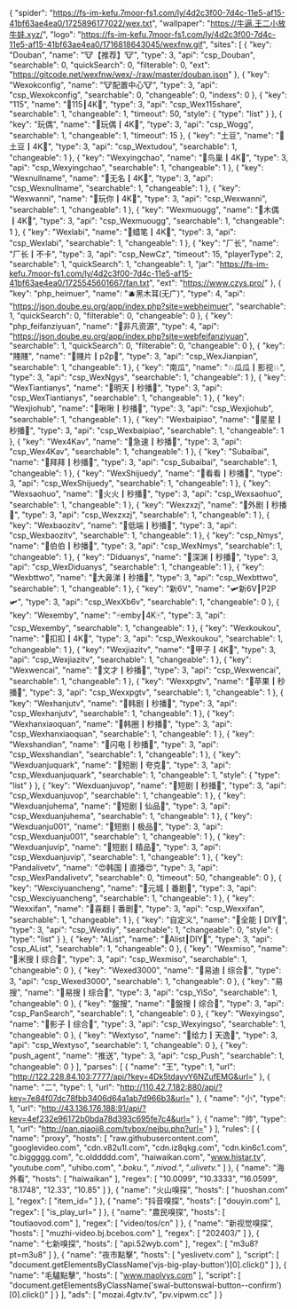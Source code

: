 {
    "spider": "https://fs-im-kefu.7moor-fs1.com/ly/4d2c3f00-7d4c-11e5-af15-41bf63ae4ea0/1725896177022/wex.txt",
    "wallpaper": "https://牛逼.王二小放牛娃.xyz/",
    "logo": "https://fs-im-kefu.7moor-fs1.com/ly/4d2c3f00-7d4c-11e5-af15-41bf63ae4ea0/1716818643045/wexfnw.gif",
    "sites": [
        {
            "key": "Douban",
            "name": "🐮【推荐】🐮",
            "type": 3,
            "api": "csp_Douban",
            "searchable": 0,
            "quickSearch": 0,
            "filterable": 0,
            "ext": "https://gitcode.net/wexfnw/wex/-/raw/master/douban.json"
        },
        {
            "key": "Wexokconfig",
            "name": "🐮配置中心🐮",
            "type": 3,
            "api": "csp_Wexokconfig",
            "searchable": 0,
            "changeable": 0,
            "indexs": 0
        },
        {
            "key": "115",
            "name": "💓‍115┃4K💓‍",
            "type": 3,
            "api": "csp_Wex115share",
            "searchable": 1,
            "changeable": 1,
            "timeout": 50,
            "style": {
                "type": "list"
            }
        },
        {
            "key": "玩偶",
            "name": "💓‍玩偶┃4K💓‍",
            "type": 3,
            "api": "csp_Wogg",
            "searchable": 1,
            "changeable": 1,
            "timeout": 15
        },
        {
            "key": "土豆",
            "name": "💓土豆┃4K💓‍",
            "type": 3,
            "api": "csp_Wextudou",
            "searchable": 1,
            "changeable": 1
        },
        {
            "key": "Wexyingchao",
            "name": "💓鸟巢┃4K💓",
            "type": 3,
            "api": "csp_Wexyingchao",
            "searchable": 1,
            "changeable": 1
        },
        {
            "key": "Wexnullname",
            "name": "💓无名┃4K💓",
            "type": 3,
            "api": "csp_Wexnullname",
            "searchable": 1,
            "changeable": 1
        },
        {
            "key": "Wexwanni",
            "name": "💓玩你┃4K💓",
            "type": 3,
            "api": "csp_Wexwanni",
            "searchable": 1,
            "changeable": 1
        },
        {
            "key": "Wexmuougg",
            "name": "💓木偶┃4K💓",
            "type": 3,
            "api": "csp_Wexmuougg",
            "searchable": 1,
            "changeable": 1
        },
        {
            "key": "Wexlabi",
            "name": "💓蜡笔┃4K💓",
            "type": 3,
            "api": "csp_Wexlabi",
            "searchable": 1,
            "changeable": 1
        },
        {
            "key": "厂长",
            "name": "厂长┃不卡",
            "type": 3,
            "api": "csp_NewCz",
            "timeout": 15,
            "playerType": 2,
            "searchable": 1,
            "quickSearch": 1,
            "changeable": 1,
            "jar": "https://fs-im-kefu.7moor-fs1.com/ly/4d2c3f00-7d4c-11e5-af15-41bf63ae4ea0/1725545601667/fan.txt",
            "ext": "https://www.czys.pro/"
        },
        {
            "key": "php_heimuer",
            "name": "🫐黑木耳(无广)",
            "type": 4,
            "api": "https://json.doube.eu.org/app/index.php?site=webheimuer",
            "searchable": 1,
            "quickSearch": 0,
            "filterable": 0,
            "changeable": 0
        },
        {
            "key": "php_feifanziyuan",
            "name": "🍉非凡资源",
            "type": 4,
            "api": "https://json.doube.eu.org/app/index.php?site=webfeifanziyuan",
            "searchable": 1,
            "quickSearch": 0,
            "filterable": 0,
            "changeable": 0
        },
        {
            "key": "賤賤",
            "name": "📓賤片┃p2p📓",
            "type": 3,
            "api": "csp_WexJianpian",
            "searchable": 1,
            "changeable": 1
        },
        {
            "key": "南瓜",
            "name": "💥瓜瓜┃影视💥",
            "type": 3,
            "api": "csp_WexNgys",
            "searchable": 1,
            "changeable": 1
        },
        {
            "key": "WexTiantianys",
            "name": "🎇明天┃秒播🎇",
            "type": 3,
            "api": "csp_WexTiantianys",
            "searchable": 1,
            "changeable": 1
        },
        {
            "key": "Wexjiohub",
            "name": "🎇啾啾┃秒播🎇",
            "type": 3,
            "api": "csp_Wexjiohub",
            "searchable": 1,
            "changeable": 1
        },
        {
            "key": "Wexbaipiao",
            "name": "🎇星星┃秒播🎇",
            "type": 3,
            "api": "csp_Wexbaipiao",
            "searchable": 1,
            "changeable": 1
        },
        {
            "key": "Wex4Kav",
            "name": "🎇急速┃秒播🎇",
            "type": 3,
            "api": "csp_Wex4Kav",
            "searchable": 1,
            "changeable": 1
        },
        {
            "key": "Subaibai",
            "name": "🎇拜拜┃秒播🎇",
            "type": 3,
            "api": "csp_Subaibai",
            "searchable": 1,
            "changeable": 1
        },
        {
            "key": "WexShijuedy",
            "name": "🎇看看┃秒播🎇",
            "type": 3,
            "api": "csp_WexShijuedy",
            "searchable": 1,
            "changeable": 1
        },
        {
            "key": "Wexsaohuo",
            "name": "🎇火火┃秒播🎇",
            "type": 3,
            "api": "csp_Wexsaohuo",
            "searchable": 1,
            "changeable": 1
        },
        {
            "key": "Wexzxzj",
            "name": "🎇外剧┃秒播🎇",
            "type": 3,
            "api": "csp_Wexzxzj",
            "searchable": 1,
            "changeable": 1
        },
        {
            "key": "Wexbaozitv",
            "name": "🎇低端┃秒播🎇",
            "type": 3,
            "api": "csp_Wexbaozitv",
            "searchable": 1,
            "changeable": 1
        },
        {
            "key": "csp_Nmys",
            "name": "🎇伯伯┃秒播🎇",
            "type": 3,
            "api": "csp_WexNmys",
            "searchable": 1,
            "changeable": 1
        },
        {
            "key": "Diduanys",
            "name": "🎇深渊┃秒播🎇",
            "type": 3,
            "api": "csp_WexDiduanys",
            "searchable": 1,
            "changeable": 1
        },
        {
            "key": "Wexbttwo",
            "name": "🎇大鼻涕┃秒播🎇",
            "type": 3,
            "api": "csp_Wexbttwo",
            "searchable": 1,
            "changeable": 1
        },
        {
            "key": "新6V",
            "name": "🛩️新6V┃P2P🛩",
            "type": 3,
            "api": "csp_WexXb6v",
            "searchable": 1,
            "changeable": 0
        },
        {
            "key": "Wexemby",
            "name": "🀄️emby┃4K🀄️",
            "type": 3,
            "api": "csp_Wexemby",
            "searchable": 1,
            "changeable": 1
        },
        {
            "key": "Wexkoukou",
            "name": "🌺扣扣┃4K🌺",
            "type": 3,
            "api": "csp_Wexkoukou",
            "searchable": 1,
            "changeable": 1
        },
        {
            "key": "Wexjiazitv",
            "name": "🌺甲子┃4K🌺",
            "type": 3,
            "api": "csp_Wexjiazitv",
            "searchable": 1,
            "changeable": 1
        },
        {
            "key": "Wexwencai",
            "name": "🌺文才┃秒播🌺",
            "type": 3,
            "api": "csp_Wexwencai",
            "searchable": 1,
            "changeable": 1
        },
        {
            "key": "Wexxpgtv",
            "name": "🌺苹果┃秒播🌺",
            "type": 3,
            "api": "csp_Wexxpgtv",
            "searchable": 1,
            "changeable": 1
        },
        {
            "key": "Wexhanjutv",
            "name": "🌺韩剧┃秒播🌺",
            "type": 3,
            "api": "csp_Wexhanjutv",
            "searchable": 1,
            "changeable": 1
        },
        {
            "key": "Wexhanxiaoquan",
            "name": "🌺韩圈┃秒播🌺",
            "type": 3,
            "api": "csp_Wexhanxiaoquan",
            "searchable": 1,
            "changeable": 1
        },
        {
            "key": "Wexshandian",
            "name": "🌺闪电┃秒播🌺",
            "type": 3,
            "api": "csp_Wexshandian",
            "searchable": 1,
            "changeable": 1
        },
        {
            "key": "Wexduanjuquark",
            "name": "🍉短剧┃夸克🍉",
            "type": 3,
            "api": "csp_Wexduanjuquark",
            "searchable": 1,
            "changeable": 1,
            "style": {
                "type": "list"
            }
        },
        {
            "key": "Wexduanjuvop",
            "name": "🍉短剧┃秒播🍉",
            "type": 3,
            "api": "csp_Wexduanjuvop",
            "searchable": 1,
            "changeable": 1
        },
        {
            "key": "Wexduanjuhema",
            "name": "🍉短剧┃仙品🍉",
            "type": 3,
            "api": "csp_Wexduanjuhema",
            "searchable": 1,
            "changeable": 1
        },
        {
            "key": "Wexduanju001",
            "name": "🍉短剧┃极品🍉",
            "type": 3,
            "api": "csp_Wexduanju001",
            "searchable": 1,
            "changeable": 1
        },
        {
            "key": "Wexduanjuvip",
            "name": "🍉短剧┃精品🍉",
            "type": 3,
            "api": "csp_Wexduanjuvip",
            "searchable": 1,
            "changeable": 1
        },
        {
            "key": "Pandalivetv",
            "name": "😍韩国┃直播😍",
            "type": 3,
            "api": "csp_WexPandalivetv",
            "searchable": 0,
            "timeout": 50,
            "changeable": 0
        },
        {
            "key": "Wexciyuancheng",
            "name": "🤡元城┃番剧🤡",
            "type": 3,
            "api": "csp_Wexciyuancheng",
            "searchable": 1,
            "changeable": 1
        },
        {
            "key": "Wexxifan",
            "name": "🤡喜翻┃番剧🤡",
            "type": 3,
            "api": "csp_Wexxifan",
            "searchable": 1,
            "changeable": 1
        },
        {
            "key": "自定义",
            "name": "🥇全能┃DIY🥇",
            "type": 3,
            "api": "csp_Wexdiy",
            "searchable": 1,
            "changeable": 0,
            "style": {
                "type": "list"
            }
        },
        {
            "key": "AList",
            "name": "🥇Alist┃DIY🥇",
            "type": 3,
            "api": "csp_AList",
            "searchable": 1,
            "changeable": 0
        },
        {
            "key": "Wexmiso",
            "name": "🎠米搜┃综合🎠",
            "type": 3,
            "api": "csp_Wexmiso",
            "searchable": 1,
            "changeable": 0
        },
        {
            "key": "Wexed3000",
            "name": "🎠易迪┃综合🎠",
            "type": 3,
            "api": "csp_Wexed3000",
            "searchable": 1,
            "changeable": 0
        },
        {
            "key": "易搜",
            "name": "🎠易搜┃综合🎠",
            "type": 3,
            "api": "csp_YiSo",
            "searchable": 1,
            "changeable": 0
        },
        {
            "key": "盤搜",
            "name": "🎠盤搜┃综合🎠",
            "type": 3,
            "api": "csp_PanSearch",
            "searchable": 1,
            "changeable": 0
        },
        {
            "key": "Wexyingso",
            "name": "🎠影子┃综合🎠",
            "type": 3,
            "api": "csp_Wexyingso",
            "searchable": 1,
            "changeable": 0
        },
        {
            "key": "Wextyso",
            "name": "🎠给力┃天逸🎠",
            "type": 3,
            "api": "csp_Wextyso",
            "searchable": 1,
            "changeable": 0
        },
        {
            "key": "push_agent",
            "name": "推送",
            "type": 3,
            "api": "csp_Push",
            "searchable": 1,
            "changeable": 0
        }
    ],
    "parses": [
        {
            "name": "王",
            "type": 1,
            "url": "http://122.228.84.103:7777/api/?key=4Dk5tdayvY6NZufEMG&url="
        },
        {
            "name": "二",
            "type": 1,
            "url": "http://110.42.7.182:880/api/?key=7e84f07dc78fbb3406d64a1ab7d966b3&url="
        },
        {
            "name": "小",
            "type": 1,
            "url": "http://43.136.176.188:91/api/?key=4ef232e96172b0bda78d393c695fe7c4&url="
        },
        {
            "name": "帅",
            "type": 1,
            "url": "http://pan.qiaoji8.com/tvbox/neibu.php?url="
        }
    ],
    "rules": [
        {
            "name": "proxy",
            "hosts": [
                "raw.githubusercontent.com",
                "googlevideo.com",
                "cdn.v82u1l.com",
                "cdn.iz8qkg.com",
                "cdn.kin6c1.com",
                "c.biggggg.com",
                "c.olddddd.com",
                "haiwaikan.com",
                "www.histar.tv",
                "youtube.com",
                "uhibo.com",
                ".*boku.*",
                ".*nivod.*",
                ".*ulivetv.*"
            ]
        },
        {
            "name": "海外看",
            "hosts": [
                "haiwaikan"
            ],
            "regex": [
                "10.0099",
                "10.3333",
                "16.0599",
                "8.1748",
                "12.33",
                "10.85"
            ]
        },
        {
            "name": "火山嗅探",
            "hosts": [
                "huoshan.com"
            ],
            "regex": [
                "item_id="
            ]
        },
        {
            "name": "抖音嗅探",
            "hosts": [
                "douyin.com"
            ],
            "regex": [
                "is_play_url="
            ]
        },
        {
            "name": "農民嗅探",
            "hosts": [
                "toutiaovod.com"
            ],
            "regex": [
                "video/tos/cn"
            ]
        },
        {
            "name": "新视觉嗅探",
            "hosts": [
                "muzhi-video.bj.bcebos.com"
            ],
            "regex": [
                "202403/"
            ]
        },
        {
            "name": "七新嗅探",
            "hosts": [
                "api.52wyb.com"
            ],
            "regex": [
                "m3u8?pt=m3u8"
            ]
        },
        {
            "name": "夜市點擊",
            "hosts": [
                "yeslivetv.com"
            ],
            "script": [
                "document.getElementsByClassName('vjs-big-play-button')[0].click()"
            ]
        },
        {
            "name": "毛驢點擊",
            "hosts": [
                "www.maolvys.com"
            ],
            "script": [
                "document.getElementsByClassName('swal-buttonswal-button--confirm')[0].click()"
            ]
        }
    ],
    "ads": [
        "mozai.4gtv.tv",
        "pv.vipwm.cc"
    ]
}